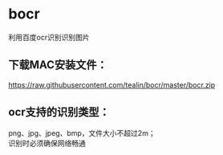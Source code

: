 # bocr
利用百度ocr识别识别图片

## 下载MAC安装文件：
https://raw.githubusercontent.com/tealin/bocr/master/bocr.zip

## ocr支持的识别类型：
png、jpg、jpeg、bmp，文件大小不超过2m；  
识别时必须确保网络畅通

